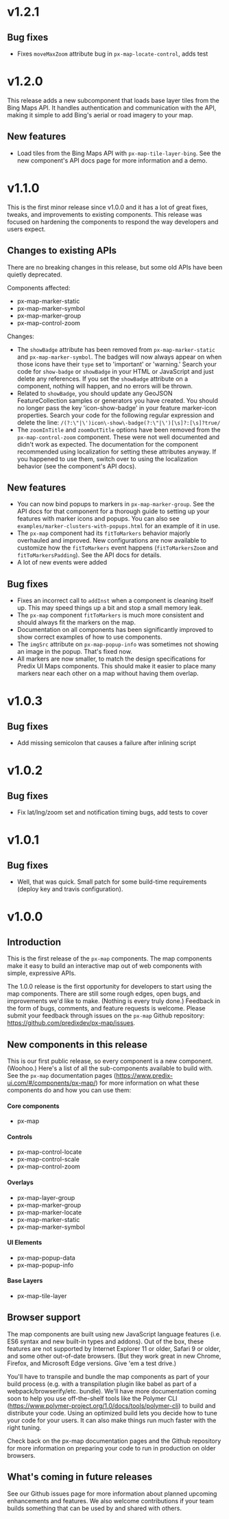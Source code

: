 v1.2.1
==================
## Bug fixes
* Fixes `moveMaxZoom` attribute bug in `px-map-locate-control`, adds test

v1.2.0
==================
This release adds a new subcomponent that loads base layer tiles from the
Bing Maps API. It handles authentication and communication with the API,
making it simple to add Bing's aerial or road imagery to your map.

## New features
* Load tiles from the Bing Maps API with `px-map-tile-layer-bing`. See the new
  component's API docs page for more information and a demo.

v1.1.0
==================
This is the first minor release since v1.0.0 and it has a lot of great fixes,
tweaks, and improvements to existing components. This release was focused on
hardening the components to respond the way developers and users expect.

## Changes to existing APIs
There are no breaking changes in this release, but some old APIs have been
quietly deprecated.

Components affected:

* px-map-marker-static
* px-map-marker-symbol
* px-map-marker-group
* px-map-control-zoom

Changes:

* The `showBadge` attribute has been removed from `px-map-marker-static` and
  `px-map-marker-symbol`. The badges will now always appear on when those
  icons have their `type` set to 'important' or 'warning.' Search your code for
  `show-badge` or `showBadge` in your HTML or JavaScript and just delete any
  references. If you set the `showBadge` attribute on a component, nothing will
  happen, and no errors will be thrown.
* Related to `showBadge`, you should update any GeoJSON FeatureCollection samples
  or generators you have created. You should no longer pass the key 'icon-show-badge'
  in your feature marker-icon properties. Search your code for the following
  regular expression and delete the line: `/(?:\"|\')icon\-show\-badge(?:\"|\')[\s]?:[\s]?true/`
* The `zoomInTitle` and `zoomOutTitle` options have been removed from the
  `px-map-control-zoom` component. These were not well documented and didn't work
  as expected. The documentation for the component recommended using localization
  for setting these attributes anyway. If you happened to use them, switch over
  to using the localization behavior (see the component's API docs).


## New features
* You can now bind popups to markers in `px-map-marker-group`. See the API
  docs for that component for a thorough guide to setting up your features
  with marker icons and popups. You can also see `examples/marker-clusters-with-popups.html`
  for an example of it in use.
* The `px-map` component had its `fitToMarkers` behavior majorly overhauled and
  improved. New configurations are now available to customize how the `fitToMarkers`
  event happens (`fitToMarkersZoom` and `fitToMarkersPadding`). See the API
  docs for details.
* A lot of new events were added

## Bug fixes
* Fixes an incorrect call to `addInst` when a component is cleaning itself up.
  This may speed things up a bit and stop a small memory leak.
* The `px-map` component `fitToMarkers` is much more consistent and should always
  fit the markers on the map.
* Documentation on all components has been significantly improved to show correct
  examples of how to use components.
* The `imgSrc` attribute on `px-map-popup-info` was sometimes not showing an
  image in the popup. That's fixed now.
* All markers are now smaller, to match the design specifications for Predix UI
  Maps components. This should make it easier to place many markers near each
  other on a map without having them overlap.

v1.0.3
==================
## Bug fixes
* Add missing semicolon that causes a failure after inlining script

v1.0.2
==================
## Bug fixes
* Fix lat/lng/zoom set and notification timing bugs, add tests to cover

v1.0.1
==================
## Bug fixes
* Well, that was quick. Small patch for some build-time requirements (deploy key
  and travis configuration).

v1.0.0
==================
## Introduction
This is the first release of the `px-map` components. The map components make it
easy to build an interactive map out of web components with simple, expressive
APIs.

The 1.0.0 release is the first opportunity for developers to start using the map
components. There are still some rough edges, open bugs, and improvements we'd
like to make. (Nothing is every truly done.) Feedback in the form of bugs,
comments, and feature requests is welcome. Please submit your feedback through
issues on the `px-map` Github repository:
https://github.com/predixdev/px-map/issues.

## New components in this release

This is our first public release, so every component is a new component.
(Woohoo.) Here's a list of all the sub-components available to build with. See
the `px-map` documentation pages (https://www.predix-ui.com/#/components/px-map/)
for more information on what these components do and how you can use them:

#### Core components
* px-map

#### Controls
* px-map-control-locate
* px-map-control-scale
* px-map-control-zoom

#### Overlays
* px-map-layer-group
* px-map-marker-group
* px-map-marker-locate
* px-map-marker-static
* px-map-marker-symbol

#### UI Elements
* px-map-popup-data
* px-map-popup-info

#### Base Layers
* px-map-tile-layer

## Browser support

The map components are built using new JavaScript language features (i.e. ES6
  syntax and new built-in types and addons). Out of the box, these features are
  not supported by Internet Explorer 11 or older, Safari 9 or older, and some
  other out-of-date browsers. (But they work great in new Chrome, Firefox, and
    Microsoft Edge versions. Give 'em a test drive.)

You'll have to transpile and bundle the map components as part of your build
process (e.g. with a transpilation plugin like babel as part of a webpack/browserify/etc.
bundle). We'll have more documentation coming soon to help you use off-the-shelf
tools like the Polymer CLI (https://www.polymer-project.org/1.0/docs/tools/polymer-cli)
to build and distribute your code. Using an optimized build lets you decide how
to tune your code for your users. It can also make things run much faster with
the right tuning.

Check back on the px-map documentation pages and the Github repository for more
information on preparing your code to run in production on older browsers.

## What's coming in future releases

See our Github issues page for more information about planned upcoming
enhancements and features. We also welcome contributions if your team builds
something that can be used by and shared with others.
